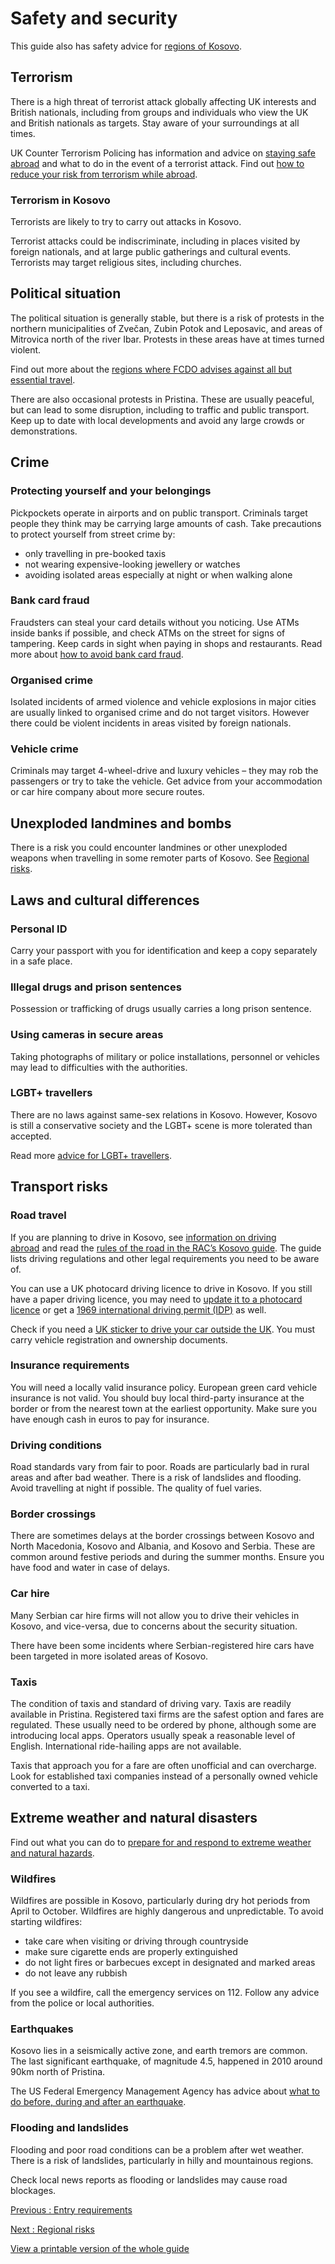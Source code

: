# Safety and security

This guide also has safety advice for [regions of Kosovo](/foreign-travel-advice/kosovo/regional-risks).

## Terrorism

There is a high threat of terrorist attack globally affecting UK interests and British nationals, including from groups and individuals who view the UK and British nationals as targets. Stay aware of your surroundings at all times.

UK Counter Terrorism Policing has information and advice on [staying safe abroad](https://www.counterterrorism.police.uk/safetyadvice/) and what to do in the event of a terrorist attack. Find out [how to reduce your risk from terrorism while abroad](https://www.gov.uk/guidance/reduce-your-risk-from-terrorism-while-abroad).

### Terrorism in Kosovo

Terrorists are likely to try to carry out attacks in Kosovo.

Terrorist attacks could be indiscriminate, including in places visited by foreign nationals, and at large public gatherings and cultural events. Terrorists may target religious sites, including churches.

## Political situation

The political situation is generally stable, but there is a risk of protests in the northern municipalities of Zvečan, Zubin Potok and Leposavic, and areas of Mitrovica north of the river Ibar. Protests in these areas have at times turned violent.

Find out more about the [regions where FCDO advises against all but essential travel](/foreign-travel-advice/kosovo/regional-risks).

There are also occasional protests in Pristina. These are usually peaceful, but can lead to some disruption, including to traffic and public transport. Keep up to date with local developments and avoid any large crowds or demonstrations.

## Crime

### Protecting yourself and your belongings

Pickpockets operate in airports and on public transport. Criminals target people they think may be carrying large amounts of cash. Take precautions to protect yourself from street crime by:

* only travelling in pre-booked taxis
* not wearing expensive-looking jewellery or watches
* avoiding isolated areas especially at night or when walking alone

### Bank card fraud

Fraudsters can steal your card details without you noticing. Use ATMs inside banks if possible, and check ATMs on the street for signs of tampering. Keep cards in sight when paying in shops and restaurants. Read more about [how to avoid bank card fraud](https://www.actionfraud.police.uk/a-z-of-fraud/bank-card-and-cheque-fraud).

### Organised crime

Isolated incidents of armed violence and vehicle explosions in major cities are usually linked to organised crime and do not target visitors. However there could be violent incidents in areas visited by foreign nationals.

### Vehicle crime

Criminals may target 4-wheel-drive and luxury vehicles – they may rob the passengers or try to take the vehicle. Get advice from your accommodation or car hire company about more secure routes.

## Unexploded landmines and bombs

There is a risk you could encounter landmines or other unexploded weapons when travelling in some remoter parts of Kosovo. See [Regional risks](/foreign-travel-advice/kosovo/regional-risks).

## Laws and cultural differences

### Personal ID

Carry your passport with you for identification and keep a copy separately in a safe place.

### Illegal drugs and prison sentences

Possession or trafficking of drugs usually carries a long prison sentence.

### Using cameras in secure areas

Taking photographs of military or police installations, personnel or vehicles may lead to difficulties with the authorities.

### LGBT+ travellers

There are no laws against same-sex relations in Kosovo. However, Kosovo is still a conservative society and the LGBT+ scene is more tolerated than accepted.

Read more [advice for LGBT+ travellers](https://www.gov.uk/lesbian-gay-bisexual-and-transgender-foreign-travel-advice).

## Transport risks

### Road travel

If you are planning to drive in Kosovo, see [information on driving abroad](https://www.gov.uk/driving-abroad) and read the [rules of the road in the RAC’s Kosovo guide](https://www.rac.co.uk/drive/travel/country/kosovo/). The guide lists driving regulations and other legal requirements you need to be aware of.

You can use a UK photocard driving licence to drive in Kosovo. If you still have a paper driving licence, you may need to [update it to a photocard licence](https://www.gov.uk/exchange-paper-driving-licence) or get a [1969 international driving permit (IDP)](https://www.gov.uk/driving-abroad/international-driving-permit) as well.

Check if you need a [UK sticker to drive your car outside the UK](https://www.gov.uk/displaying-number-plates/flags-identifiers-and-stickers). You must carry vehicle registration and ownership documents.

### Insurance requirements

You will need a locally valid insurance policy. European green card vehicle insurance is not valid. You should buy local third-party insurance at the border or from the nearest town at the earliest opportunity. Make sure you have enough cash in euros to pay for insurance.

### Driving conditions

Road standards vary from fair to poor. Roads are particularly bad in rural areas and after bad weather. There is a risk of landslides and flooding. Avoid travelling at night if possible. The quality of fuel varies.

### Border crossings

There are sometimes delays at the border crossings between Kosovo and North Macedonia, Kosovo and Albania, and Kosovo and Serbia. These are common around festive periods and during the summer months. Ensure you have food and water in case of delays.

### Car hire

Many Serbian car hire firms will not allow you to drive their vehicles in Kosovo, and vice-versa, due to concerns about the security situation.

There have been some incidents where Serbian-registered hire cars have been targeted in more isolated areas of Kosovo.

### Taxis

The condition of taxis and standard of driving vary. Taxis are readily available in Pristina. Registered taxi firms are the safest option and fares are regulated. These usually need to be ordered by phone, although some are introducing local apps. Operators usually speak a reasonable level of English. International ride-hailing apps are not available.

Taxis that approach you for a fare are often unofficial and can overcharge. Look for established taxi companies instead of a personally owned vehicle converted to a taxi.

## Extreme weather and natural disasters

Find out what you can do to [prepare for and respond to extreme weather and natural hazards](https://www.gov.uk/guidance/tropical-cyclones).

### Wildfires

Wildfires are possible in Kosovo, particularly during dry hot periods from April to October. Wildfires are highly dangerous and unpredictable. To avoid starting wildfires:

* take care when visiting or driving through countryside
* make sure cigarette ends are properly extinguished
* do not light fires or barbecues except in designated and marked areas
* do not leave any rubbish

If you see a wildfire, call the emergency services on 112. Follow any advice from the police or local authorities.

### Earthquakes

Kosovo lies in a seismically active zone, and earth tremors are common. The last significant earthquake, of magnitude 4.5, happened in 2010 around 90km north of Pristina.

The US Federal Emergency Management Agency has advice about [what to do before, during and after an earthquake](http://www.ready.gov/earthquakes).

### Flooding and landslides

Flooding and poor road conditions can be a problem after wet weather. There is a risk of landslides, particularly in hilly and mountainous regions.

Check local news reports as flooding or landslides may cause road blockages.

[Previous
:
Entry requirements](/foreign-travel-advice/kosovo/entry-requirements)

[Next
:
Regional risks](/foreign-travel-advice/kosovo/regional-risks)

[View a printable version of the whole guide](/foreign-travel-advice/kosovo/print)